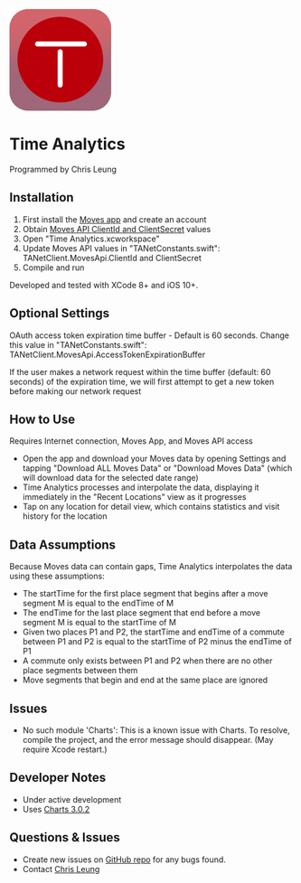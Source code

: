 ![Time Analytics Logo](/Time%20Analytics/Assets.xcassets/AppIcon.appiconset/Icon-60@3x.png?raw=true "Time Analytics Logo")

Time Analytics
==============

Programmed by Chris Leung

Installation
------------
1. First install the [Moves app](https://moves-app.com/) and create an account
2. Obtain [Moves API ClientId and ClientSecret](https://dev.moves-app.com/apps) values
3. Open "Time Analytics.xcworkspace"
4. Update Moves API values in "TANetConstants.swift": TANetClient.MovesApi.ClientId and ClientSecret
5. Compile and run

Developed and tested with XCode 8+ and iOS 10+.

Optional Settings
-----------------
OAuth access token expiration time buffer - Default is 60 seconds. Change this value in "TANetConstants.swift": TANetClient.MovesApi.AccessTokenExpirationBuffer

If the user makes a network request within the time buffer (default: 60 seconds) of the expiration time, we will first attempt to get a new token before making our network request

How to Use
----------
Requires Internet connection, Moves App, and Moves API access  

* Open the app and download your Moves data by opening Settings and tapping "Download ALL Moves Data" or "Download Moves Data" (which will download data for the selected date range)
* Time Analytics processes and interpolate the data, displaying it immediately in the "Recent Locations" view as it progresses
* Tap on any location for detail view, which contains statistics and visit history for the location

Data Assumptions
----------------
Because Moves data can contain gaps, Time Analytics interpolates the data using these assumptions:

* The startTime for the first place segment that begins after a move segment M is equal to the endTime of M
* The endTime for the last place segment that end before a move segment M is equal to the startTime of M
* Given two places P1 and P2, the startTime and endTime of a commute between P1 and P2 is equal to the startTime of P2 minus the endTime of P1
* A commute only exists between P1 and P2 when there are no other place segments between them
* Move segments that begin and end at the same place are ignored

Issues
------
* No such module 'Charts': This is a known issue with Charts. To resolve, compile the project, and the error message should disappear. (May require Xcode restart.)

Developer Notes
---------------
* Under active development
* Uses [Charts 3.0.2](https://github.com/danielgindi/Charts)

Questions & Issues
------------------
* Create new issues on [GitHub repo](https://github.com/chrislzm/TimeAnalytics/issues) for any bugs found.
* Contact [Chris Leung](https://github.com/chrislzm)
